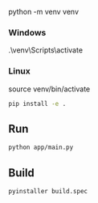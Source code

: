 python -m venv venv

### Windows
.\venv\Scripts\activate
### Linux
source venv/bin/activate

```bash
pip install -e .
```

## Run
```bash
python app/main.py
```

## Build
```bash
pyinstaller build.spec
```